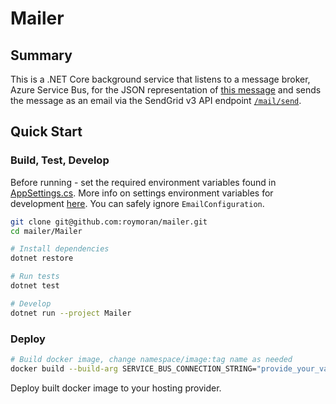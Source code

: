 # Mailer 

## Summary
This is a .NET Core background service that listens to a message broker, Azure Service Bus, for the JSON representation of [this message](./Mailer/DTOs/EmailMessage.cs) and sends the message as an email via the SendGrid v3 API endpoint [`/mail/send`](https://sendgrid.com/docs/API_Reference/Web_API_v3/Mail/index.html).


## Quick Start
### Build, Test, Develop
Before running - set the required environment variables found in [AppSettings.cs](./Mailer/AppSettings.cs). More info on settings environment variables for development [here](https://docs.microsoft.com/en-us/aspnet/core/security/app-secrets?view=aspnetcore-2.2&tabs=linux). You can safely ignore `EmailConfiguration`.

```bash
git clone git@github.com:roymoran/mailer.git
cd mailer/Mailer

# Install dependencies
dotnet restore

# Run tests
dotnet test

# Develop
dotnet run --project Mailer
```

###  Deploy
```bash
# Build docker image, change namespace/image:tag name as needed
docker build --build-arg SERVICE_BUS_CONNECTION_STRING="provide_your_variable" --build-arg SERVICE_BUS_QUEUE_NAME="provide_your_variable" --build-arg SEND_GRID_API_KEY="provide_your_variable" -t mailer:latest -f ci/Dockerfile .
```

Deploy built docker image to your hosting provider. 

